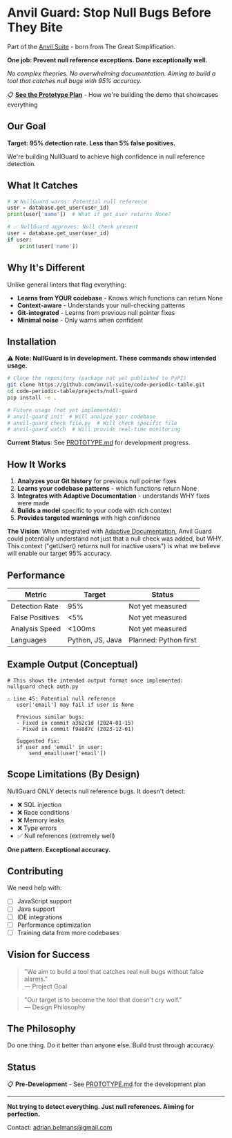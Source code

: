 # Anvil Guard: Stop Null Bugs Before They Bite

Part of the [Anvil Suite](../../README.md) - born from The Great Simplification.

**One job: Prevent null reference exceptions. Done exceptionally well.**

*No complex theories. No overwhelming documentation. Aiming to build a tool that catches null bugs with 95% accuracy.*

📋 **[See the Prototype Plan](./PROTOTYPE.md)** - How we're building the demo that showcases everything

## Our Goal

**Target: 95% detection rate. Less than 5% false positives.**

We're building NullGuard to achieve high confidence in null reference detection.

## What It Catches

```python
# ❌ NullGuard warns: Potential null reference
user = database.get_user(user_id)
print(user['name'])  # What if get_user returns None?

# ✅ NullGuard approves: Null check present
user = database.get_user(user_id)
if user:
    print(user['name'])
```

## Why It's Different

Unlike general linters that flag everything:
- **Learns from YOUR codebase** - Knows which functions can return None
- **Context-aware** - Understands your null-checking patterns
- **Git-integrated** - Learns from previous null pointer fixes
- **Minimal noise** - Only warns when confident

## Installation

⚠️ **Note: NullGuard is in development. These commands show intended usage.**

```bash
# Clone the repository (package not yet published to PyPI)
git clone https://github.com/anvil-suite/code-periodic-table.git
cd code-periodic-table/projects/null-guard
pip install -e .

# Future usage (not yet implemented):
# anvil-guard init  # Will analyze your codebase
# anvil-guard check file.py  # Will check specific file
# anvil-guard watch  # Will provide real-time monitoring
```

**Current Status**: See [PROTOTYPE.md](./PROTOTYPE.md) for development progress.

## How It Works

1. **Analyzes your Git history** for previous null pointer fixes
2. **Learns your codebase patterns** - which functions return None
3. **Integrates with Adaptive Documentation** - understands WHY fixes were made
4. **Builds a model** specific to your code with rich context
5. **Provides targeted warnings** with high confidence

**The Vision**: When integrated with [Adaptive Documentation](../adaptive-documentation/), Anvil Guard could potentially understand not just that a null check was added, but WHY. This context ("getUser() returns null for inactive users") is what we believe will enable our target 95% accuracy.

## Performance

| Metric | Target | Status |
|--------|--------|---------| 
| Detection Rate | 95% | Not yet measured |
| False Positives | <5% | Not yet measured |
| Analysis Speed | <100ms | Not yet measured |
| Languages | Python, JS, Java | Planned: Python first |

## Example Output (Conceptual)

```
# This shows the intended output format once implemented:
nullguard check auth.py

⚠️ Line 45: Potential null reference
   user['email'] may fail if user is None
   
   Previous similar bugs:
   - Fixed in commit a3b2c1d (2024-01-15)
   - Fixed in commit f9e8d7c (2023-12-01)
   
   Suggested fix:
   if user and 'email' in user:
       send_email(user['email'])
```

## Scope Limitations (By Design)

NullGuard ONLY detects null reference bugs. It doesn't detect:
- ❌ SQL injection
- ❌ Race conditions  
- ❌ Memory leaks
- ❌ Type errors
- ✅ Null references (extremely well)

**One pattern. Exceptional accuracy.**

## Contributing

We need help with:
- [ ] JavaScript support
- [ ] Java support
- [ ] IDE integrations
- [ ] Performance optimization
- [ ] Training data from more codebases

## Vision for Success

> "We aim to build a tool that catches real null bugs without false alarms."  
> — Project Goal

> "Our target is to become the tool that doesn't cry wolf."  
> — Design Philosophy

## The Philosophy

Do one thing. Do it better than anyone else. Build trust through accuracy.

## Status

📋 **Pre-Development** - See [PROTOTYPE.md](./PROTOTYPE.md) for the development plan

---

**Not trying to detect everything. Just null references. Aiming for perfection.**

Contact: adrian.belmans@gmail.com